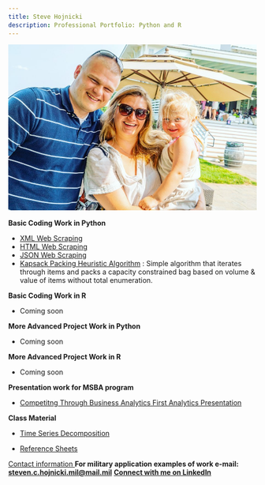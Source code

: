 ```yaml
---
title: Steve Hojnicki 
description: Professional Portfolio: Python and R
---
```


![My Picture](/pics/family.jpg)

<b> Basic Coding Work in Python </b>
- [XML Web Scraping](https://github.com/Hojnicki/basiccoding/blob/master/xml_scrape.py)
- [HTML Web Scraping](https://github.com/Hojnicki/basiccoding/blob/master/html_scrape.py)
- [JSON Web Scraping](https://github.com/Hojnicki/basiccoding/blob/master/json_scrape.py)
- [Kapsack Packing Heuristic Algorithm](https://github.com/Hojnicki/basiccoding/blob/master/knapsack.py) : Simple algorithm that iterates through items and packs a capacity constrained bag based on volume & value of items without total enumeration. 

<b> Basic Coding Work in R </b>
- Coming soon

<b> More Advanced Project Work in Python </b>
- Coming soon

<b> More Advanced Project Work in R </b>
- Coming soon

<b> Presentation work for MSBA program </b>

- [Competitng Through Business Analytics First Analytics Presentation](/CTBAAnalyticsPresentation/index.md)

<b> Class Material </b>

- [Time Series Decomposition](/timeseries/index.md)

- [Reference Sheets](https://github.com/Hojnicki/cheatsheets)




<u> Contact information </u>
<b> For military application examples of work e-mail: <a href="mailto:steven.c.hojnicki.mil@mail.mil">steven.c.hojnicki.mil@mail.mil</a></b>
<b> [Connect with me on LinkedIn](www.linkedin.com/in/stevenhojnicki)</b>

